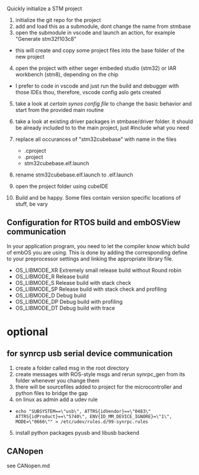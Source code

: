 Quickly initialize a STM project

1. initialize the git repo for the project
2. add and load this as a submodule, dont change the name from stmbase
3. open the submodule in vscode and launch an action, for example "Generate stm32f103c8"
  - this will create and copy some project files into the base folder of the new project
4. open the project with either seger embeded studio (stm32) or IAR workbench (stm8), depending on the chip
  - I prefer to code in vscode and just run the build and debugger with those IDEs thou, therefore, vscode config aslo gets created
5. take a look at *certain synos config file* to change the basic behavior and start from the provided main routine
6. take a look at existing driver packages in stmbase/driver folder. it should be already included to to the main project, just #include what you need

3. replace all occurances of "stm32cubebase" with <yourproject> name in the files
    - .cproject
    - .project
    - stm32cubebase.elf.launch
4. rename stm32cubebase.elf.launch to <yourproject>.elf.launch
5. open the project folder using cubeIDE
6. Build and be happy. Some files contain version specific locations of stuff, be vary


## Configuration for RTOS build and embOSView communication

In your application program, you need to let the compiler know
which build of embOS you are using. This is done by adding the
corresponding define to your preprocessor settings and linking the
appropriate library file.

- OS_LIBMODE_XR    Extremely small release build without Round robin
- OS_LIBMODE_R     Release build
- OS_LIBMODE_S     Release build with stack check
- OS_LIBMODE_SP    Release build with stack check and profiling
- OS_LIBMODE_D     Debug build
- OS_LIBMODE_DP    Debug build with profiling
- OS_LIBMODE_DT    Debug build with trace

# optional

## for synrcp usb serial device communication
1. create a folder called msg in the root directory 
2. create messages with ROS-style msgs and rerun synrpc_gen from its folder whenever you change them
3. there will be sourcefiles added to project for the microcontroller and python files to bridge the gap
4. on linux as admin add a udev rule
  - `echo "SUBSYSTEM==\"usb\", ATTRS{idVendor}==\"0483\" ATTRS{idProduct}==\"5740\", ENV{ID_MM_DEVICE_IGNORE}=\"1\", MODE=\"0666\"" > /etc/udev/rules.d/99-synrpc.rules`
5. install python packages pyusb and libusb backend

## CANopen

see CANopen.md